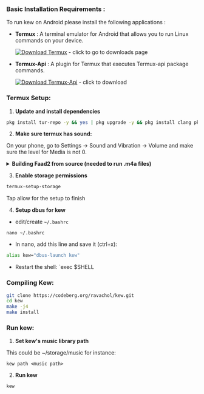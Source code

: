### **Basic Installation Requirements :**

To run kew on Android please install the following applications :

- **Termux** : A terminal emulator for Android that allows you to run Linux commands on your device.

  [![Download Termux](https://img.shields.io/badge/Download-Termux-brightgreen?style=for-the-badge&logo=android)](https://github.com/termux/termux-app/releases/) - click to go to downloads page

- **Termux-Api** : A plugin for Termux that executes Termux-api package commands.

  [![Download Termux-Api](https://img.shields.io/badge/Download-Termux--API-blue?style=for-the-badge&logo=android)](https://github.com/termux/termux-api/releases/download/v0.53.0/termux-api-app_v0.53.0+github.debug.apk) - click to download

### **Termux Setup:**

1. **Update and install dependencies**
```sh
pkg install tur-repo -y && yes | pkg upgrade -y && pkg install clang pkg-config taglib fftw git make chafa glib libopus opusfile libvorbis libogg dbus termux-api
```

2. **Make sure termux has sound:**

On your phone, go to Settings -> Sound and Vibration -> Volume and make sure the level for Media is not 0.

<details>
<summary><b>Building Faad2 from source (needed to run .m4a files)</b></summary>

```sh
pkg install cmake make clang
git clone https://github.com/knik0/faad2
cd faad2
cmake -DCMAKE_EXE_LINKER_FLAGS="-lm" . -D CMAKE_INSTALL_PREFIX=/data/data/com.termux/files/usr
make install
```

</details>

3. **Enable storage permissions**
```sh
termux-setup-storage
```
Tap allow for the setup to finish

4. **Setup dbus for kew**
* edit/create `~/.bashrc`
```
nano ~/.bashrc
```

* In nano, add this line and save it (ctrl+x):
```bash
alias kew="dbus-launch kew"
```

* Restart the shell: `exec $SHELL

### **Compiling Kew:**

```sh
git clone https://codeberg.org/ravachol/kew.git
cd kew
make -j4
make install
```

### **Run kew:**

1. **Set kew's music library path**

This could be ~/storage/music for instance:
```
kew path <music path>
```
  
2. **Run kew**
```
kew
```
